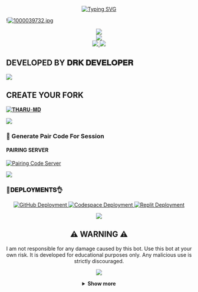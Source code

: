 <p align="center">
  <a href="https://git.io/typing-svg">
    <img src="https://readme-typing-svg.demolab.com?font=EB+Garamond&weight=800&size=28&duration=4000&pause=1000&random=false&width=435&lines=+𝐓𝐇𝐀𝐑𝐔-𝐌𝐃;WHATSAPP+☑️++BOT;DEVELOPED+BY+𝐃𝐑𝐊-𝐃𝐄𝐕𝐄𝐋𝐎𝐏𝐄𝐑" alt="Typing SVG" />
  </a>
</p>

!<a target="_blank" href="https://www.imgtr.net/en/LnJsCASUkzK6DmA"><img src="https://www.imgtr.net/ib/cyRQwDHMf3FAqJ1_1728004702.jpg" alt="1000039732.jpg"/></a>
<p align="center">
<a href="https://www.youtube.com/@DRK-TECH"><img src="https://img.shields.io/badge/YouTube-ff0000?style=for-the-badge&logo=youtube&logoColor=ff000000&link=https://youtube.com/@DRK-TECH" /><br>
<a href="https://whatsapp.com/channel/0029Vakp0UnICVfe3I2Fe72w"><img src="https://img.shields.io/badge/WhatsApp Channel-25D366?style=for-the-badge&logo=whatsapp&logoColor=white&link=https://whatsapp.com/channel/0029VaG9VfPKWEKk1rxTQD20" /><br>
<a href="https://t.me/+13472314632"><img src="https://img.shields.io/badge/Telegram-00FFFF?style=for-the-badge&logo=telegram&logoColor=white" />
<a><img src='https://i.imgur.com/LyHic3i.gif'/></a>

## DEVELOPED BY 𝐃𝐑𝐊 𝐃𝐄𝐕𝐄𝐋𝐎𝐏𝐄𝐑

<a><img src='https://i.imgur.com/LyHic3i.gif'/></a>


## CREATE YOUR FORK
<a href="https://github.com/DRKALPHA/THARU-MD/forks">
  <img title="𝐓𝐇𝐀𝐑𝐔-𝐌𝐃" src="https://img.shields.io/badge/FORK-𝐓𝐇𝐀𝐑𝐔-red?color=red&style=for-the-badge&logo=stackshare">
</a>

<a><img src='https://i.imgur.com/LyHic3i.gif'/></a>


### 🔐 Generate Pair Code For Session

#### PAIRING SERVER 
<a href="https://artistic-maribel-kavindudrk-a1dedeec.koyeb.app/" target="_blank">
  <img alt="Pairing Code Server " src="https://img.shields.io/badge/PAIRING CODE-green?style=for-the-badge&logo=opencv&logoColor=white"/>
</a>

<a><img src='https://i.imgur.com/LyHic3i.gif'/></a>


###  🐛𝐃𝐄𝐏𝐋𝐎𝐘𝐌𝐄𝐍𝐓𝐒👌

<div align="center">
  <!-- Badges for deployment -->
  <a href="https://youtu.be/AZg7UMMy6q8?si=_YyYGgUS1AL9oR-B" target="_blank">
    <img src="https://img.shields.io/badge/Deployment-GitHub-blue?style=for-the-badge&logo=github" alt="GitHub Deployment" />
  </a>
  <a href="https://youtu.be/4b1HNuaQx54?si=CSRoq27E8nS0AeNA" target="_blank">
    <img src="https://img.shields.io/badge/Deployment-Codespace-blue?style=for-the-badge&logo=github" alt="Codespace Deployment" />
  </a>
  <a href="https://youtu.be/yH2KCK0AD4I?si=F5tjgBpK4ZQO0F-x" target="_blank">
    <img src="https://img.shields.io/badge/Deployment-Replit-blue?style=for-the-badge&logo=replit" alt="Replit Deployment" />
  </a>
  
<a><img src='https://i.imgur.com/LyHic3i.gif'/></a>


## ⚠️ WARNING ⚠️

I am not responsible for any damage caused by this bot. Use this bot at your own risk. It is developed for educational purposes only. Any malicious use is strictly discouraged.

<a><img src='https://i.imgur.com/LyHic3i.gif'/></a>


<details>
  <summary><strong>Show more</strong></summary>


<a><img src='https://i.imgur.com/LyHic3i.gif'/></a>


## 𝘿𝙚𝙫𝙚𝙡𝙤𝙥𝙚𝙧

<a href="https://github.com/DRK-S-TEN">
  <img src="https://github.com/DRK-S-TEN.png" width="200" height="200" alt="DRK-S-TEN"/>
</a>
<p align="center"><strong>DRK-DEVELOPER</strong></p>

<a><img src='https://i.imgur.com/LyHic3i.gif'/></a>




<a><img src='https://i.imgur.com/LyHic3i.gif'/></a>


## DATABSE URL

```bash
postgresql://testbot_2m27_user:Az7LOxZBevfQ7qiZ2aKDwQ4325uumm4v@dpg-crngb4o8fa8c738fs4b0-a.oregon-postgres.render.com/testbot_2m27
